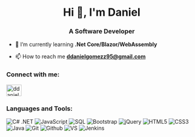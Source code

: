 <h1 align="center">Hi 👋, I'm Daniel</h1>
<h3 align="center">A Software Developer</h3>

- 🌱 I’m currently learning **.Net Core/Blazor/WebAssembly**

- 📫 How to reach me **ddanielgomezz95@gmail.com**

<h3 align="left">Connect with me:</h3>
<p align="left">
<a href="https://linkedin.com/in/ddanielgomezz" target="blank"><img align="center" src="https://cdn.jsdelivr.net/npm/simple-icons@3.0.1/icons/linkedin.svg" alt="ddanielgomezz" height="30" width="40" /></a>
</p>

<h3 align="left">Languages and Tools:</h3>

![C# .NET](https://img.shields.io/badge/c%23%20-%23239120.svg?&style=for-the-badge&logo=c-sharp)
![JavaScript](https://img.shields.io/badge/-JavaScript-000000?style=for-the-badge&logo=javascript)
![SQL](https://img.shields.io/badge/-SQL-000000?style=for-the-badge&logo=MySQL)
![Bootstrap](https://img.shields.io/badge/bootstrap%20-%23563D7C.svg?&style=for-the-badge&logo=bootstrap&logoColor=white)
![jQuery](https://img.shields.io/badge/jquery%20-%230769AD.svg?&style=for-the-badge&logo=jquery&logoColor=white)
![HTML5](https://img.shields.io/badge/-HTML5-000000?style=for-the-badge&logo=HTML5)
![CSS3](https://img.shields.io/badge/-CSS3-000000?style=for-the-badge&logo=CSS3)
![Java](https://img.shields.io/badge/java-%23ED8B00.svg?&style=for-the-badge&logo=java&logoColor=white)
![Git](https://img.shields.io/badge/git%20-%23F05033.svg?&style=for-the-badge&logo=git&logoColor=white)
![Github](http://img.shields.io/badge/-Github-000000?style=for-the-badge&logo=Github&logoColor=green)
![VS](http://img.shields.io/badge/-VS%20Code-000000?style=for-the-badge&logo=Visual-studio-code&logoColor=blue)
![Jenkins](https://img.shields.io/badge/jenkins%20-%232C5263.svg?&style=for-the-badge&logo=jenkins&logoColor=white)

</br></br></br></br>
